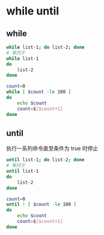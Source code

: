 # while until

## while

```sh
while list-1; do list-2; done
# 等同于
while list-1
do
	list-2
done

count=0
while [ $count -le 100 ]
do
	echo $count
	count=$[$count+1]
done
```

## until

执行一系列命令直至条件为 true 时停止

```sh
until list-1; do list-2; done
# 等同于
until list-1
do
	list-2
done

count=0
until ! [ $count -le 100 ]
do
	echo $count
	count=$[$count+1]
done
```